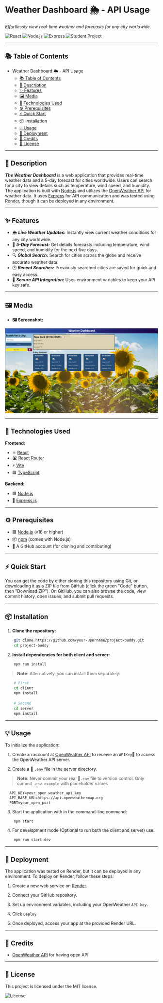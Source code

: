 # Weather Dashboard 🌦️ - API Usage

_Effortlessly view real-time weather and forecasts for any city worldwide._

![React](https://img.shields.io/badge/React-18+-blue) ![Node.js](https://img.shields.io/badge/Node.js-18%2B-brightgreen) ![Express](https://img.shields.io/badge/Express-4.x-lightgrey) ![Student Project](https://img.shields.io/badge/student_project-group_2-yellow)

----

## 📚 Table of Contents

- [Weather Dashboard 🌦️ - API Usage](#weather-dashboard-️---api-usage)
  - [📚 Table of Contents](#-table-of-contents)
  - [📝 Description](#-description)
  - [✨ Features](#-features)
  - [🖼️ Media](#️-media)
  - [🧰 Technologies Used](#-technologies-used)
  - [⚙️ Prerequisites](#️-prerequisites)
  - [⚡ Quick Start](#-quick-start)
  - [📦 Installation](#-installation)
  - [💡 Usage](#-usage)
  - [🚀 Deployment](#-deployment)
  - [🙏 Credits](#-credits)
  - [📄 License](#-license)

----

## 📝 Description

_**The Weather Dashboard**_ is a web application that provides real-time weather data and a 5-day forecast for cities worldwide. Users can search for a city to view details such as temperature, wind speed, and humidity. The application is built with [Node.js](https://nodejs.org/en) and utilizes the [OpenWeather API](https://openweathermap.org/api) for weather data. It uses [Express](https://expressjs.com/) for API communication and was tested using [Render](https://render.com/), though it can be deployed in any environment.

----

## ✨ Features

- 🌦️ _**Live Weather Updates:**_ Instantly view current weather conditions for any city worldwide.
- 📅 _**5-Day Forecast:**_ Get details forecasts including temperature, wind speed, and humidity for the next five days.
- 🔍 _**Global Search:**_ Search for cities across the globe and receive accurate weather data.
- 🕒 _**Recent Searches:**_ Previously searched cities are saved for quick and easy access.
- 🔐 _**Secure API Integration:**_ Uses environment variables to keep your API key safe.
  
----

## 🖼️ Media

- **🖼️ Screenshot:**

![Weather Dashboard Screenshot](client/src/assets/new-weather-cap.png)

----

## 🧰 Technologies Used

**Frontend:**

- ⚛️ [React](https://reactjs.org/)
- 🛣️ [React Router](https://reactrouter.com/)
- ⚡ [Vite](https://vitejs.dev/)
- 🟦 [TypeScript](https://www.typescriptlang.org/)

**Backend:**

- 🟩 [Node.js](https://nodejs.org/)
- 🚂 [Express.js](https://expressjs.com/)

----

## ⚙️ Prerequisites

- 🟩 [Node.js](https://nodejs.org/) (v18 or higher)
- 📦 [npm](https://www.npmjs.com/) (comes with Node.js)
- 🐙 A GitHub account (for cloning and contributing)

----

## ⚡ Quick Start

You can get the code by either cloning this repository using Git, or downloading it as a ZIP file from GitHub (click the green "Code" button, then "Download ZIP").
On GitHub, you can also browse the code, view commit history, open issues, and submit pull requests.

----

## 📦 Installation

1. **Clone the repository:**

```bash
    git clone https://github.com/your-username/project-buddy.git
    cd project-buddy
```

 2. **Install dependencies for both client and server:**

```bash
    npm run install
```

  > **Note:** Alternatively, you can install them separately:

```bash
    # First
    cd client
    npm install

    # Second
    cd server
    npm install
```

----

## 💡 Usage

To initialize the application:

1. Create an account at [OpenWeather API](https://openweathermap.org/api) to receive an ```APIKey```🔑 to access the OpenWeather API server.

2. Create a 🔐 `.env` file in the server directory.

> **Note:** Never commit your real 🔐`.env` file to version control. Only commit `.env.example` with placeholder values.

```env
  API_KEY=your_open_weather_api_key
  API_BASE_URL=https://api.openweathermap.org
  PORT=your_open_port
```

3. Start the application with in the command-line command:

```bash
    npm start
```

4. For development mode (Optional to run both the client and server) use:

```bash
    npm run start:dev
```

----

## 🚀 Deployment

The application was tested on Render, but it can be deployed in any environment. To deploy on Render, follow these steps:

1. Create a new web service on [Render](https://render.com/).

2. Connect your GitHub repository.

3. Set up environment variables, including your OpenWeather ```API key.```

4. Click ```Deploy```

5. Once deployed, access your app at the provided Render URL.

----

## 🙏 Credits

- [OpenWeather API](https://openweathermap.org/api) for having open API  

----

## 📄 License

This project is licensed under the MIT license.

![License](https://img.shields.io/badge/license-MIT-blue.svg)
